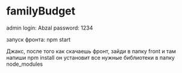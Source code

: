 ﻿# familyBudget

admin login: Abzal password: 1234

запуск фронта: npm start

Джакс, после того как скачаешь фронт, зайди в папку front и там напиши npm install
он установит все нужные библиотеки в папку node_modules